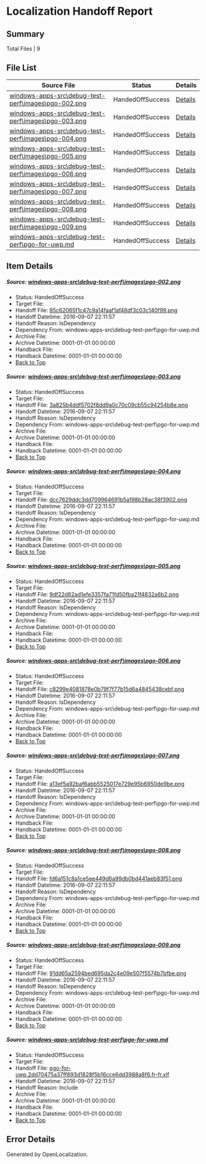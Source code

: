 # <a name='report-top'></a> Localization Handoff Report

## Summary
 Total Files | 9

## File List
 Source File | Status | Details 
 ----------- | ------ | ------- 
 [windows-apps-src\debug-test-perf\images\pgo-002.png](https://github.com/Microsoft/windows-apps/blob/51d2b04fccb516859a429b49dee50e70b4e35b69/windows-apps-src/debug-test-perf/images/pgo-002.png) | HandedOffSuccess | [Details](#85c62065f1c47c9a14faaf1af48df3c03c140f993279)
 [windows-apps-src\debug-test-perf\images\pgo-003.png](https://github.com/Microsoft/windows-apps/blob/51d2b04fccb516859a429b49dee50e70b4e35b69/windows-apps-src/debug-test-perf/images/pgo-003.png) | HandedOffSuccess | [Details](#3a825b4ddf5702f8dd9a0c70c09cb55c94254b8e3280)
 [windows-apps-src\debug-test-perf\images\pgo-004.png](https://github.com/Microsoft/windows-apps/blob/51d2b04fccb516859a429b49dee50e70b4e35b69/windows-apps-src/debug-test-perf/images/pgo-004.png) | HandedOffSuccess | [Details](#dcc7629ddc3dd709964691b5a198b28ac38f39023281)
 [windows-apps-src\debug-test-perf\images\pgo-005.png](https://github.com/Microsoft/windows-apps/blob/51d2b04fccb516859a429b49dee50e70b4e35b69/windows-apps-src/debug-test-perf/images/pgo-005.png) | HandedOffSuccess | [Details](#9df22d82ad1efe3357fa71fd50fba21f4832a6b23282)
 [windows-apps-src\debug-test-perf\images\pgo-006.png](https://github.com/Microsoft/windows-apps/blob/f83b70ff0a79c465fdc1b433bd3ab442d670e5cb/windows-apps-src/debug-test-perf/images/pgo-006.png) | HandedOffSuccess | [Details](#c8299e4081878e0b79f7f77b15d6a4845438cebf3283)
 [windows-apps-src\debug-test-perf\images\pgo-007.png](https://github.com/Microsoft/windows-apps/blob/f83b70ff0a79c465fdc1b433bd3ab442d670e5cb/windows-apps-src/debug-test-perf/images/pgo-007.png) | HandedOffSuccess | [Details](#a13ef5a92baf6abb5525017e729e95b6950de9be3284)
 [windows-apps-src\debug-test-perf\images\pgo-008.png](https://github.com/Microsoft/windows-apps/blob/f83b70ff0a79c465fdc1b433bd3ab442d670e5cb/windows-apps-src/debug-test-perf/images/pgo-008.png) | HandedOffSuccess | [Details](#fd6a151c8a1ce5ee449d6a99db0bd441aeb83f513285)
 [windows-apps-src\debug-test-perf\images\pgo-009.png](https://github.com/Microsoft/windows-apps/blob/f83b70ff0a79c465fdc1b433bd3ab442d670e5cb/windows-apps-src/debug-test-perf/images/pgo-009.png) | HandedOffSuccess | [Details](#91dd65a2594bed695da2c4e09e507f5574b7bfbe3286)
 [windows-apps-src\debug-test-perf\pgo-for-uwp.md](https://github.com/Microsoft/windows-apps/blob/66a65034de6e87359915171cdc6ff489aada26e3/windows-apps-src/debug-test-perf/pgo-for-uwp.md) | HandedOffSuccess | [Details](#72dc83fa74fcfc2f65735010b3837debfa74ce783307)

## Item Details
##### <a name='85c62065f1c47c9a14faaf1af48df3c03c140f993279'></a> Source: [windows-apps-src\debug-test-perf\images\pgo-002.png](https://github.com/Microsoft/windows-apps/blob/51d2b04fccb516859a429b49dee50e70b4e35b69/windows-apps-src/debug-test-perf/images/pgo-002.png)
* Status: HandedOffSuccess
* Target File: 
* Handoff File: [85c62065f1c47c9a14faaf1af48df3c03c140f99.png](https://github.com/Microsoft/WDG.handoff/blob/cd475ea3ac4ae214545890d2326c89aa329c5cef/ol-handoff/Microsoft/windows-apps.fr-fr/master/85c62065f1c47c9a14faaf1af48df3c03c140f99.png)
* Handoff Datetime: 2016-09-07 22:11:57
* Handoff Reason: IsDependency
* Dependency From: windows-apps-src\debug-test-perf\pgo-for-uwp.md
* Archive File: 
* Archive Datetime: 0001-01-01 00:00:00
* Handback File: 
* Handback Datetime: 0001-01-01 00:00:00
* [Back to Top](#report-top)

##### <a name='3a825b4ddf5702f8dd9a0c70c09cb55c94254b8e3280'></a> Source: [windows-apps-src\debug-test-perf\images\pgo-003.png](https://github.com/Microsoft/windows-apps/blob/51d2b04fccb516859a429b49dee50e70b4e35b69/windows-apps-src/debug-test-perf/images/pgo-003.png)
* Status: HandedOffSuccess
* Target File: 
* Handoff File: [3a825b4ddf5702f8dd9a0c70c09cb55c94254b8e.png](https://github.com/Microsoft/WDG.handoff/blob/cd475ea3ac4ae214545890d2326c89aa329c5cef/ol-handoff/Microsoft/windows-apps.fr-fr/master/3a825b4ddf5702f8dd9a0c70c09cb55c94254b8e.png)
* Handoff Datetime: 2016-09-07 22:11:57
* Handoff Reason: IsDependency
* Dependency From: windows-apps-src\debug-test-perf\pgo-for-uwp.md
* Archive File: 
* Archive Datetime: 0001-01-01 00:00:00
* Handback File: 
* Handback Datetime: 0001-01-01 00:00:00
* [Back to Top](#report-top)

##### <a name='dcc7629ddc3dd709964691b5a198b28ac38f39023281'></a> Source: [windows-apps-src\debug-test-perf\images\pgo-004.png](https://github.com/Microsoft/windows-apps/blob/51d2b04fccb516859a429b49dee50e70b4e35b69/windows-apps-src/debug-test-perf/images/pgo-004.png)
* Status: HandedOffSuccess
* Target File: 
* Handoff File: [dcc7629ddc3dd709964691b5a198b28ac38f3902.png](https://github.com/Microsoft/WDG.handoff/blob/cd475ea3ac4ae214545890d2326c89aa329c5cef/ol-handoff/Microsoft/windows-apps.fr-fr/master/dcc7629ddc3dd709964691b5a198b28ac38f3902.png)
* Handoff Datetime: 2016-09-07 22:11:57
* Handoff Reason: IsDependency
* Dependency From: windows-apps-src\debug-test-perf\pgo-for-uwp.md
* Archive File: 
* Archive Datetime: 0001-01-01 00:00:00
* Handback File: 
* Handback Datetime: 0001-01-01 00:00:00
* [Back to Top](#report-top)

##### <a name='9df22d82ad1efe3357fa71fd50fba21f4832a6b23282'></a> Source: [windows-apps-src\debug-test-perf\images\pgo-005.png](https://github.com/Microsoft/windows-apps/blob/51d2b04fccb516859a429b49dee50e70b4e35b69/windows-apps-src/debug-test-perf/images/pgo-005.png)
* Status: HandedOffSuccess
* Target File: 
* Handoff File: [9df22d82ad1efe3357fa71fd50fba21f4832a6b2.png](https://github.com/Microsoft/WDG.handoff/blob/cd475ea3ac4ae214545890d2326c89aa329c5cef/ol-handoff/Microsoft/windows-apps.fr-fr/master/9df22d82ad1efe3357fa71fd50fba21f4832a6b2.png)
* Handoff Datetime: 2016-09-07 22:11:57
* Handoff Reason: IsDependency
* Dependency From: windows-apps-src\debug-test-perf\pgo-for-uwp.md
* Archive File: 
* Archive Datetime: 0001-01-01 00:00:00
* Handback File: 
* Handback Datetime: 0001-01-01 00:00:00
* [Back to Top](#report-top)

##### <a name='c8299e4081878e0b79f7f77b15d6a4845438cebf3283'></a> Source: [windows-apps-src\debug-test-perf\images\pgo-006.png](https://github.com/Microsoft/windows-apps/blob/f83b70ff0a79c465fdc1b433bd3ab442d670e5cb/windows-apps-src/debug-test-perf/images/pgo-006.png)
* Status: HandedOffSuccess
* Target File: 
* Handoff File: [c8299e4081878e0b79f7f77b15d6a4845438cebf.png](https://github.com/Microsoft/WDG.handoff/blob/cd475ea3ac4ae214545890d2326c89aa329c5cef/ol-handoff/Microsoft/windows-apps.fr-fr/master/c8299e4081878e0b79f7f77b15d6a4845438cebf.png)
* Handoff Datetime: 2016-09-07 22:11:57
* Handoff Reason: IsDependency
* Dependency From: windows-apps-src\debug-test-perf\pgo-for-uwp.md
* Archive File: 
* Archive Datetime: 0001-01-01 00:00:00
* Handback File: 
* Handback Datetime: 0001-01-01 00:00:00
* [Back to Top](#report-top)

##### <a name='a13ef5a92baf6abb5525017e729e95b6950de9be3284'></a> Source: [windows-apps-src\debug-test-perf\images\pgo-007.png](https://github.com/Microsoft/windows-apps/blob/f83b70ff0a79c465fdc1b433bd3ab442d670e5cb/windows-apps-src/debug-test-perf/images/pgo-007.png)
* Status: HandedOffSuccess
* Target File: 
* Handoff File: [a13ef5a92baf6abb5525017e729e95b6950de9be.png](https://github.com/Microsoft/WDG.handoff/blob/cd475ea3ac4ae214545890d2326c89aa329c5cef/ol-handoff/Microsoft/windows-apps.fr-fr/master/a13ef5a92baf6abb5525017e729e95b6950de9be.png)
* Handoff Datetime: 2016-09-07 22:11:57
* Handoff Reason: IsDependency
* Dependency From: windows-apps-src\debug-test-perf\pgo-for-uwp.md
* Archive File: 
* Archive Datetime: 0001-01-01 00:00:00
* Handback File: 
* Handback Datetime: 0001-01-01 00:00:00
* [Back to Top](#report-top)

##### <a name='fd6a151c8a1ce5ee449d6a99db0bd441aeb83f513285'></a> Source: [windows-apps-src\debug-test-perf\images\pgo-008.png](https://github.com/Microsoft/windows-apps/blob/f83b70ff0a79c465fdc1b433bd3ab442d670e5cb/windows-apps-src/debug-test-perf/images/pgo-008.png)
* Status: HandedOffSuccess
* Target File: 
* Handoff File: [fd6a151c8a1ce5ee449d6a99db0bd441aeb83f51.png](https://github.com/Microsoft/WDG.handoff/blob/cd475ea3ac4ae214545890d2326c89aa329c5cef/ol-handoff/Microsoft/windows-apps.fr-fr/master/fd6a151c8a1ce5ee449d6a99db0bd441aeb83f51.png)
* Handoff Datetime: 2016-09-07 22:11:57
* Handoff Reason: IsDependency
* Dependency From: windows-apps-src\debug-test-perf\pgo-for-uwp.md
* Archive File: 
* Archive Datetime: 0001-01-01 00:00:00
* Handback File: 
* Handback Datetime: 0001-01-01 00:00:00
* [Back to Top](#report-top)

##### <a name='91dd65a2594bed695da2c4e09e507f5574b7bfbe3286'></a> Source: [windows-apps-src\debug-test-perf\images\pgo-009.png](https://github.com/Microsoft/windows-apps/blob/f83b70ff0a79c465fdc1b433bd3ab442d670e5cb/windows-apps-src/debug-test-perf/images/pgo-009.png)
* Status: HandedOffSuccess
* Target File: 
* Handoff File: [91dd65a2594bed695da2c4e09e507f5574b7bfbe.png](https://github.com/Microsoft/WDG.handoff/blob/cd475ea3ac4ae214545890d2326c89aa329c5cef/ol-handoff/Microsoft/windows-apps.fr-fr/master/91dd65a2594bed695da2c4e09e507f5574b7bfbe.png)
* Handoff Datetime: 2016-09-07 22:11:57
* Handoff Reason: IsDependency
* Dependency From: windows-apps-src\debug-test-perf\pgo-for-uwp.md
* Archive File: 
* Archive Datetime: 0001-01-01 00:00:00
* Handback File: 
* Handback Datetime: 0001-01-01 00:00:00
* [Back to Top](#report-top)

##### <a name='72dc83fa74fcfc2f65735010b3837debfa74ce783307'></a> Source: [windows-apps-src\debug-test-perf\pgo-for-uwp.md](https://github.com/Microsoft/windows-apps/blob/66a65034de6e87359915171cdc6ff489aada26e3/windows-apps-src/debug-test-perf/pgo-for-uwp.md)
* Status: HandedOffSuccess
* Target File: 
* Handoff File: [pgo-for-uwp.2dd70475a37ff893d1828f5b16cce6dd3988a8f6.fr-fr.xlf](https://github.com/Microsoft/WDG.handoff/blob/cd475ea3ac4ae214545890d2326c89aa329c5cef/ol-handoff/Microsoft/windows-apps.fr-fr/master/pgo-for-uwp.2dd70475a37ff893d1828f5b16cce6dd3988a8f6.fr-fr.xlf)
* Handoff Datetime: 2016-09-07 22:11:57
* Handoff Reason: Include
* Archive File: 
* Archive Datetime: 0001-01-01 00:00:00
* Handback File: 
* Handback Datetime: 0001-01-01 00:00:00
* [Back to Top](#report-top)


## Error Details

Generated by OpenLocalization.
